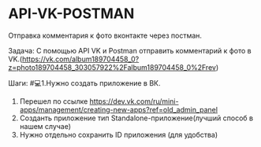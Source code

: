 # API-VK-POSTMAN
Отправка комментария к фото вконтакте через постман.

Задача: С помощью API VK и Postman отправить комментарий к фото в VK.(https://vk.com/album189704458_0?z=photo189704458_303057922%2Falbum189704458_0%2Frev)

Шаги:
#💻1.Нужно создать приложение в ВК.
  1. Перешел по ссылке https://dev.vk.com/ru/mini-apps/management/creating-new-apps?ref=old_admin_panel
  2.  Созданть приложение  тип Standalone-приложение(лучший способ в нашем случае)
  3.  Нужно отдельно сохранить ID приложения (для удобства) 

